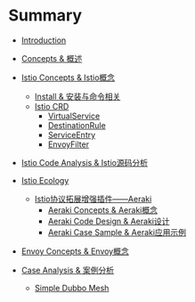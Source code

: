 # Summary

* [Introduction](README.md)

* [Concepts & 概述]()

* [Istio Concepts & Istio概念]()
    * [Install & 安装与命令相关](istio-concepts/install.md)
    * [Istio CRD](istio-concepts/crd/ReadFirst.md)
        * [VirtualService](istio-concepts/crd/VirtualService.md)
        * [DestinationRule](istio-concepts/crd/DestinationRule.md)
        * [ServiceEntry](istio-concepts/crd/ServiceEntry.md)
        * [EnvoyFilter]()

* [Istio Code Analysis & Istio源码分析]()
    
* [Istio Ecology]()
    * [Istio协议拓展增强插件——Aeraki](./istio-ecology/aeraki/aeraki.md)
        * [Aeraki Concepts & Aeraki概念](./istio-ecology/aeraki/concepts.md)
        * [Aeraki Code Design & Aeraki设计](./istio-ecology/aeraki/design.md)
        * [Aeraki Case Sample & Aeraki应用示例](./istio-ecology/aeraki/case.md)

* [Envoy Concepts & Envoy概念]()

* [Case Analysis & 案例分析]()
    * [Simple Dubbo Mesh](case-analysis/simple-Dubbo-Mesh.md)



